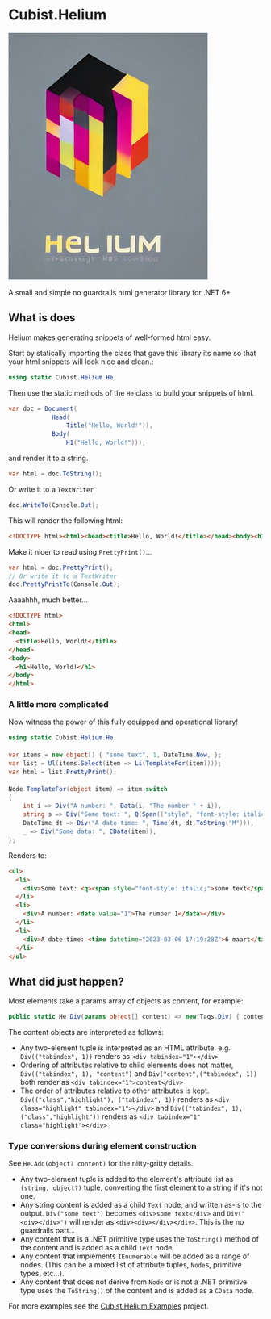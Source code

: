 # Cubist.Helium

![Logo By Stable Diffusion](./resources/Cubist.Helium.png)

A small and simple no guardrails html generator library for .NET 6+

## What is does

Helium makes generating snippets of well-formed html easy.

Start by statically importing the class that gave this library its name 
so that your html snippets will look nice and clean.:

```C#
using static Cubist.Helium.He;
```
Then use the static methods of the `He` class to build your snippets of html.

```C#
var doc = Document(
            Head(
                Title("Hello, World!")),
            Body(
                H1("Hello, World!")));

```
and render it to a string.
```C#
var html = doc.ToString();
```
Or write it to a `TextWriter`
```C#
doc.WriteTo(Console.Out);
```
This will render the following html:
```html
<!DOCTYPE html><html><head><title>Hello, World!</title></head><body><h1>Hello, World!</h1></body></html>
```

Make it nicer to read using `PrettyPrint()`...
```C#
var html = doc.PrettyPrint();
// Or write it to a TextWriter
doc.PrettyPrintTo(Console.Out);
```
Aaaahhh, much better...
```html
<!DOCTYPE html>
<html>
<head>
  <title>Hello, World!</title>
</head>
<body>
  <h1>Hello, World!</h1>
</body>
</html>
```

### A little more complicated

Now witness the power of this fully equipped and operational library!

```C#
using static Cubist.Helium.He;

var items = new object[] { "some text", 1, DateTime.Now, };
var list = Ul(items.Select(item => Li(TemplateFor(item))));
var html = list.PrettyPrint();

Node TemplateFor(object item) => item switch
{
    int i => Div("A number: ", Data(i, "The number " + i)),
    string s => Div("Some text: ", Q(Span(("style", "font-style: italic;"), s))),
    DateTime dt => Div("A date-time: ", Time(dt, dt.ToString("M"))),
    _ => Div("Some data: ", CData(item)),
};
```
Renders to:
```html
<ul>
  <li>
    <div>Some text: <q><span style="font-style: italic;">some text</span></q></div>
  </li>
  <li>
    <div>A number: <data value="1">The number 1</data></div>
  </li>
  <li>
    <div>A date-time: <time datetime="2023-03-06 17:19:28Z">6 maart</time></div>
  </li>
</ul>
```


## What did just happen?

Most elements take a params array of objects as content, for example: 

```C#
public static He Div(params object[] content) => new(Tags.Div) { content };
```

The content objects are interpreted as follows:

* Any two-element tuple is interpreted as an HTML attribute. e.g. `Div(("tabindex", 1))` renders as `<div tabindex="1"></div>`  
* Ordering of attributes relative to child elements does not matter, `Div(("tabindex", 1), "content")` and `Div("content",("tabindex", 1))` both render as `<div tabindex="1">content</div>` 
* The order of attributes relative to other attributes is kept. 
  `Div(("class","highlight"), ("tabindex", 1))` renders as `<div class="highlight" tabindex="1"></div>`
  and `Div(("tabindex", 1), ("class","highlight"))` renders as `<div tabindex="1" class="highlight"></div>`

### Type conversions during element construction

See `He.Add(object? content)` for the nitty-gritty details.

* Any two-element tuple is added to the element's attribute list as `(string, object?)` tuple, converting the first element to a string if it's not one.
* Any string content is added as a child `Text` node, and written as-is to the output. `Div("some text")` becomes `<div>some text</div>`
  and `Div("<div></div>")` will render as `<div><div></div></div>`. This is the no guardrails part...
* Any content that is a .NET primitive type uses the `ToString()` method of the content and is added as a child `Text` node
* Any content that implements `IEnumerable` will be added as a range of nodes. (This can be a mixed list of attribute tuples, `Node`s, primitive types, etc...).
* Any content that does not derive from `Node` or is not a .NET primitive type uses the `ToString()` of the content and is added as a `CData` node.


For more examples see the [Cubist.Helium.Examples](./Cubist.Helium.Examples/README.md) project.